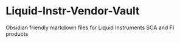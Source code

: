 # Liquid-Instr-Vendor-Vault
Obsidian friendly markdown files for Liquid Instruments SCA and FI products
